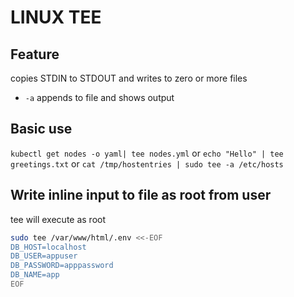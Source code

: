 # LINUX TEE

## Feature
copies STDIN to STDOUT and writes to zero or more files
- `-a` appends to file and shows output

## Basic use
`kubectl get nodes -o yaml| tee nodes.yml`
or
`echo "Hello" | tee greetings.txt`
or
`cat /tmp/hostentries | sudo tee -a /etc/hosts`

## Write inline input to file as root from user
tee will execute as root
```bash
sudo tee /var/www/html/.env <<-EOF
DB_HOST=localhost
DB_USER=appuser
DB_PASSWORD=apppassword
DB_NAME=app
EOF
```